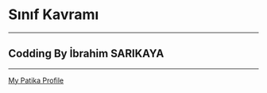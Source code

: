 # Sınıf Kavramı
-------------------
## Codding By İbrahim SARIKAYA
-------------------
[My Patika Profile](https://app.patika.dev/ibro)